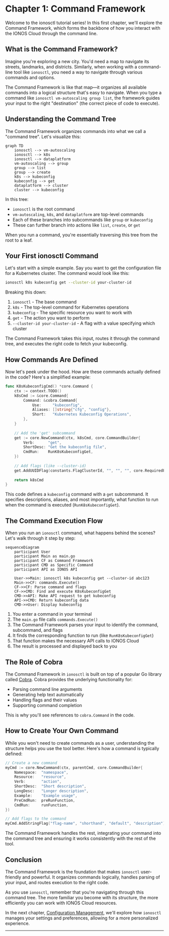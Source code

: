 # Chapter 1: Command Framework

Welcome to the ionosctl tutorial series! In this first chapter, we'll explore the Command Framework, which forms the backbone of how you interact with the IONOS Cloud through the command line.

## What is the Command Framework?

Imagine you're exploring a new city. You'd need a map to navigate its streets, landmarks, and districts. Similarly, when working with a command-line tool like `ionosctl`, you need a way to navigate through various commands and options.

The Command Framework is like that map—it organizes all available commands into a logical structure that's easy to navigate. When you type a command like `ionosctl vm-autoscaling group list`, the framework guides your input to the right "destination" (the correct piece of code to execute).

## Understanding the Command Tree

The Command Framework organizes commands into what we call a "command tree". Let's visualize this:

```mermaid
graph TD
    ionosctl --> vm-autoscaling
    ionosctl --> k8s
    ionosctl --> dataplatform
    vm-autoscaling --> group
    group --> list
    group --> create
    k8s --> kubeconfig
    kubeconfig --> get
    dataplatform --> cluster
    cluster --> kubeconfig
```

In this tree:
- `ionosctl` is the root command
- `vm-autoscaling`, `k8s`, and `dataplatform` are top-level commands
- Each of these branches into subcommands like `group` or `kubeconfig`
- These can further branch into actions like `list`, `create`, or `get`

When you run a command, you're essentially traversing this tree from the root to a leaf.

## Your First ionosctl Command

Let's start with a simple example. Say you want to get the configuration file for a Kubernetes cluster. The command would look like this:

```bash
ionosctl k8s kubeconfig get --cluster-id your-cluster-id
```

Breaking this down:
1. `ionosctl` - The base command
2. `k8s` - The top-level command for Kubernetes operations
3. `kubeconfig` - The specific resource you want to work with
4. `get` - The action you want to perform
5. `--cluster-id your-cluster-id` - A flag with a value specifying which cluster

The Command Framework takes this input, routes it through the command tree, and executes the right code to fetch your kubeconfig.

## How Commands Are Defined

Now let's peek under the hood. How are these commands actually defined in the code? Here's a simplified example:

```go
func K8sKubeconfigCmd() *core.Command {
    ctx := context.TODO()
    k8sCmd := &core.Command{
        Command: &cobra.Command{
            Use:     "kubeconfig",
            Aliases: []string{"cfg", "config"},
            Short:   "Kubernetes Kubeconfig Operations",
        },
    }
    
    // Add the 'get' subcommand
    get := core.NewCommand(ctx, k8sCmd, core.CommandBuilder{
        Verb:      "get",
        ShortDesc: "Get the kubeconfig file",
        CmdRun:    RunK8sKubeconfigGet,
    })
    
    // Add flags (like --cluster-id)
    get.AddUUIDFlag(constants.FlagClusterId, "", "", "", core.RequiredFlagOption())
    
    return k8sCmd
}
```

This code defines a `kubeconfig` command with a `get` subcommand. It specifies descriptions, aliases, and most importantly, what function to run when the command is executed (`RunK8sKubeconfigGet`).

## The Command Execution Flow

When you run an `ionosctl` command, what happens behind the scenes? Let's walk through it step by step:

```mermaid
sequenceDiagram
    participant User
    participant Main as main.go
    participant CF as Command Framework
    participant CMD as Specific Command
    participant API as IONOS API
    
    User->>Main: ionosctl k8s kubeconfig get --cluster-id abc123
    Main->>CF: commands.Execute()
    CF->>CF: Parse command and flags
    CF->>CMD: Find and execute K8sKubeconfigGet
    CMD->>API: Make API request to get kubeconfig
    API->>CMD: Return kubeconfig data
    CMD->>User: Display kubeconfig
```

1. You enter a command in your terminal
2. The `main.go` file calls `commands.Execute()`
3. The Command Framework parses your input to identify the command, subcommand, and flags
4. It finds the corresponding function to run (like `RunK8sKubeconfigGet`)
5. That function makes the necessary API calls to IONOS Cloud
6. The result is processed and displayed back to you

## The Role of Cobra

The Command Framework in `ionosctl` is built on top of a popular Go library called [Cobra](https://github.com/spf13/cobra). Cobra provides the underlying functionality for:

- Parsing command line arguments
- Generating help text automatically
- Handling flags and their values
- Supporting command completion

This is why you'll see references to `cobra.Command` in the code.

## How to Create Your Own Command

While you won't need to create commands as a user, understanding the structure helps you use the tool better. Here's how a command is typically defined:

```go
// Create a new command
myCmd := core.NewCommand(ctx, parentCmd, core.CommandBuilder{
    Namespace:  "namespace",
    Resource:   "resource",
    Verb:       "action",
    ShortDesc:  "Short description",
    LongDesc:   "Longer description",
    Example:    "Example usage",
    PreCmdRun:  preRunFunction,
    CmdRun:     runFunction,
})

// Add flags to the command
myCmd.AddStringFlag("flag-name", "shorthand", "default", "description")
```

The Command Framework handles the rest, integrating your command into the command tree and ensuring it works consistently with the rest of the tool.

## Conclusion

The Command Framework is the foundation that makes `ionosctl` user-friendly and powerful. It organizes commands logically, handles parsing of your input, and routes execution to the right code.

As you use `ionosctl`, remember that you're navigating through this command tree. The more familiar you become with its structure, the more efficiently you can work with IONOS Cloud resources.

In the next chapter, [Configuration Management](02_configuration_management_.md), we'll explore how `ionosctl` manages your settings and preferences, allowing for a more personalized experience.

---

